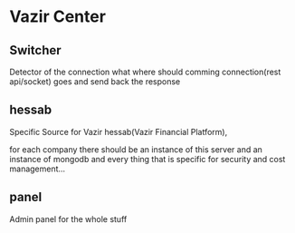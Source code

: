 # Vazir Center

## Switcher

Detector of the connection what where should comming connection(rest api/socket) goes and send back the response

## hessab

Specific Source for Vazir hessab(Vazir Financial Platform),

for each company there should be an instance of this server and an instance of mongodb and every thing that is specific for security and cost management...

## panel

Admin panel for the whole stuff
